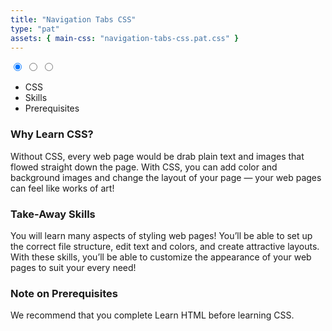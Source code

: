 ```yaml
---
title: "Navigation Tabs CSS"
type: "pat"
assets: { main-css: "navigation-tabs-css.pat.css" }
---
```


<div class="pat-navigation-tabs-css__base">
  <input class="pat-navigation-tabs-css__radio pat-navigation-tabs-css__radio--one" id="one" name="group" type="radio" checked />
  <input class="pat-navigation-tabs-css__radio pat-navigation-tabs-css__radio--two" id="two" name="group" type="radio" />
  <input class="pat-navigation-tabs-css__radio pat-navigation-tabs-css__radio--three" id="three" name="group" type="radio" />
  <ul class="pat-navigation-tabs-css__tabs-list">
    <li><label class="pat-navigation-tabs-css__tab pat-navigation-tabs-css__tab--one" id="one-tab" for="one">CSS</label></li>
    <li><label class="pat-navigation-tabs-css__tab pat-navigation-tabs-css__tab--two" id="two-tab" for="two">Skills</label></li>
    <li><label class="pat-navigation-tabs-css__tab pat-navigation-tabs-css__tab--three" id="three-tab" for="three">Prerequisites</label></li>
  </ul>
  <div class="pat-navigation-tabs-css__panels-list">
    <div class="pat-navigation-tabs-css__panel pat-navigation-tabs-css__panel--one" >
      <h3 class="cmp-heading__base cmp-heading__base--heading-300">Why Learn CSS?</h3>
      <p class="cmp-paragraph__base">
        Without CSS, every web page would be drab plain text and images that flowed straight down the page. With
        CSS, you can add color and background images and change the layout of your page — your web pages can feel
        like works of art!
      </p>
    </div>
    <div class="pat-navigation-tabs-css__panel pat-navigation-tabs-css__panel--two">
      <h3 class="cmp-heading__base cmp-heading__base--heading-300">Take-Away Skills</h3>
      <p class="cmp-paragraph__base">
        You will learn many aspects of styling web pages! You’ll be able to set up the correct file structure,
        edit text and colors, and create attractive layouts. With these skills, you’ll be able to customize the
        appearance of your web pages to suit your every need!
      </p>
    </div>
    <div class="pat-navigation-tabs-css__panel pat-navigation-tabs-css__panel--three">
      <h3 class="cmp-heading__base cmp-heading__base--heading-300">Note on Prerequisites</h3>
      <p class="cmp-paragraph__base">We recommend that you complete Learn HTML before learning CSS.</p>
    </div>
  </div>
</div>